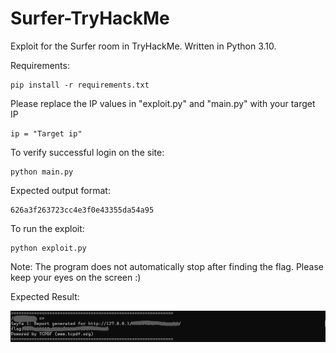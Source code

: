 # Surfer-TryHackMe
Exploit for the Surfer room in TryHackMe. Written in Python 3.10.

Requirements:
```
pip install -r requirements.txt
```
Please replace the IP values in "exploit.py" and "main.py" with your target IP
```
ip = "Target ip"
```

To verify successful login on the site:

```
python main.py
```
Expected output format:

```
626a3f263723cc4e3f0e43355da54a95
```

To run the exploit:
```
python exploit.py
```

Note: The program does not automatically stop after finding the flag. Please keep your eyes on the screen :)

Expected Result:

![Image](/photo.png)

